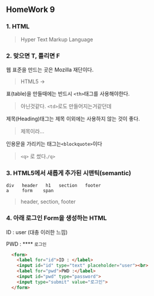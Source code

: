 ## HomeWork 9

### 1. HTML

> Hyper Text Markup Language



### 2. 맞으면 T, 틀리면 F

웹 표준을 만드는 곳은 Mozilla 재단이다.

> HTML5 -> 

표(table)을 만들때에는 반드시 `<th>`태그를 사용해야한다.

> 아닌것같다. `<td>`로도 만들어지는거같던데

제목(Heading)태그는 제목 이외에는 사용하지 않는 것이 좋다.

> 제목이라...

인용문을 가리키는 태그는`<blockquote>`이다

> `<q>`  로 썼다.`/q>`



### 3. HTML5에서 새롭게 추가된 시맨틱(semantic)

```text
div   header   h1   section   footer
a     form    span
```

> header,   section,  footer



### 4. 아래 로그인 Form을 생성하는 HTML

ID :  user               (대충 이러한 느낌)

PWD : \****           `로그인`

```html
  <form>
    <label for="id">ID : </label>
    <input id="id" type="text" placeholder="user"><br>
    <label for="pwd">PWD :</label>
    <input id="pwd" type="password">
    <input type="submit" value="로그인">
  </form>
```

